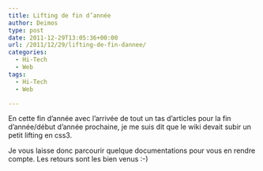 ```yaml
---
title: Lifting de fin d’année
author: Deimos
type: post
date: 2011-12-29T13:05:36+00:00
url: /2011/12/29/lifting-de-fin-dannee/
categories:
  - Hi-Tech
  - Web
tags:
  - Hi-Tech
  - Web

---
```


En cette fin d’année avec l’arrivée de tout un tas d’articles pour la fin d’année/début d’année prochaine, je me suis dit que le wiki devait subir un petit lifting en css3.

Je vous laisse donc parcourir quelque documentations pour vous en rendre compte. Les retours sont les bien venus :-)
